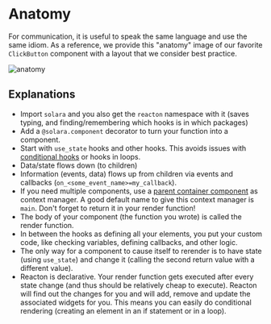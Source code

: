 # Anatomy

For communication, it is useful to speak the same language and use the same idiom.
As a reference, we provide this "anatomy" image of our favorite `ClickButton` component with a layout that we consider best practice.

![anatomy](/static/public/docs/anatomy.png)

## Explanations

 * Import `solara` and you also get the `reacton` namespace with it (saves typing, and finding/remembering which hooks is in which packages)
 * Add a `@solara.component` decorator to turn your function into a component.
 * Start with `use_state` hooks and other hooks. This avoids issues with [conditional hooks](/docs/understanding/rules-of-hook) or hooks in loops.
 * Data/state flows down (to children)
 * Information (events, data) flows up from children via events and callbacks (`on_<some_event_name>=my_callback`).
 * If you need multiple components, use a [parent container component](/api#layout) as context manager. A good default name to give this context manager is `main`. Don't forget to return it in your render function!
 * The body of your component (the function you wrote) is called the render function.
 * In between the hooks as defining all your elements, you put your custom code, like checking variables, defining callbacks, and other logic.
 * The only way for a component to cause itself to rerender is to have state (using `use_state`) and change it (calling the second return value with a different value).
 * Reacton is declarative. Your render function gets executed after every state change (and thus should be relatively cheap to execute). Reacton will find out the changes for you and will add, remove and update the associated widgets for you. This means you can easily do conditional rendering (creating an element in an if statement or in a loop).
